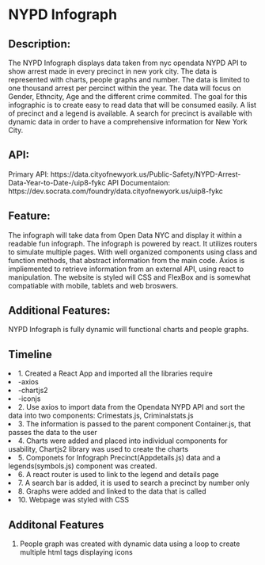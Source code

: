 <h1>NYPD Infograph</h1>

<h2>Description:</h2>
The NYPD Infograph displays data taken from nyc opendata NYPD API to show arrest made in every precinct in new york city. The data is represented with charts, people graphs and number. The data is limited to one thousand arrest per percinct within the year. The data will focus on Gender, Ethncity, Age and the different crime commited. The goal for this infographic is to create easy to read data that will be consumed easily. A list of precinct and a legend is available. A search for precinct is available with dynamic data in order to have a comprehensive information for New York City.

<h2>API: </h2>
Primary API: https://data.cityofnewyork.us/Public-Safety/NYPD-Arrest-Data-Year-to-Date-/uip8-fykc
API Documentaion: https://dev.socrata.com/foundry/data.cityofnewyork.us/uip8-fykc

<h2>Feature: </h2>
The infograph will take data from Open Data NYC and display it within a readable fun infograph. The infograph is powered by react. It utilizes routers to simulate multiple pages. With well organized components using class and function methods, that abstract information from the main code. Axios is impliemented to retrieve information from an external API, using react to manipulation. The website is styled will CSS and FlexBox and is somewhat compatiable with mobile, tablets and web broswers.

<h2>Additional Features: </h2>
NYPD Infograph is fully dynamic will functional charts and people graphs.

<h2>Timeline </h2>
<li>1. Created a React App and imported all the libraries require</li>
 <li> -axios</li>
  <li>-chartjs2</li>
  <li>-iconjs</li>
<li>2. Use axios to import data from the Opendata NYPD API and sort the data into two components: Crimestats.js, Criminalstats.js</li>
<li>3. The information is passed to the parent component Container.js, that passes the data to the user</li>
<li>4. Charts were added and placed into individual components for usability, Chartjs2 library was used to create the charts</li>
<li>5. Componets for Infograph Precinct(Appdetails.js) data and a legends(symbols.js) component was created.</li>
<li>6. A react router is used to link to the legend and details page</li>
<li>7. A search bar is added, it is used to search a precinct by number only</li>
<li>8. Graphs were added and linked to the data that is called</li>
<li>10. Webpage was styled with CSS</li>

<h2>Additonal Features</h2>

1. People graph was created with dynamic data using a loop to create multiple html tags displaying icons


